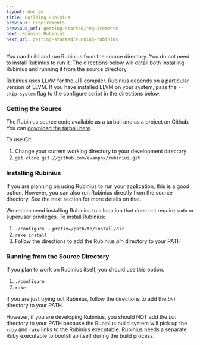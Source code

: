 ```yaml
---
layout: doc_en
title: Building Rubinius
previous: Requirements
previous_url: getting-started/requirements
next: Running Rubinius
next_url: getting-started/running-rubinius
---
```


You can build and run Rubinius from the source directory. You do not need to
install Rubinius to run it. The directions below will detail both installing
Rubinius and running it from the source directory.

Rubinius uses LLVM for the JIT compiler. Rubinius depends on a particular
version of LLVM. If you have installed LLVM on your system, pass the
`--skip-system` flag to the configure script in the directions below.

### Getting the Source

The Rubinius source code available as a tarball and as a project on Github.
You can [download the tarball here](http://rubini.us/download/latest).

To use Git:

  1. Change your current working directory to your development directory
  2. `git clone git://github.com/evanphx/rubinius.git`


### Installing Rubinius

If you are planning on using Rubinius to run your application, this is a good
option. However, you can also run Rubinius directly from the source directory.
See the next section for more details on that.

We recommend installing Rubinius to a location that does not require `sudo` or
superuser privileges. To install Rubinius:

  1. `./configure --prefix=/path/to/install/dir`
  2. `rake install`
  3. Follow the directions to add the Rubinius _bin_ directory to your PATH


### Running from the Source Directory

If you plan to work on Rubinius itself, you should use this option.

  1. `./configure`
  2. `rake`

If you are just trying out Rubinius, follow the directions to add the _bin_
directory to your PATH.

However, if you are developing Rubinius, you should NOT add the _bin_
directory to your PATH because the Rubinius build system will pick up the
`ruby` and `rake` links to the Rubinius executable. Rubinius needs a separate
Ruby executable to bootstrap itself during the build process.
